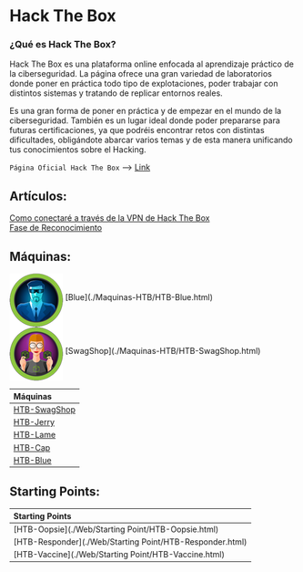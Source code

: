 # Hack The Box

### ¿Qué es Hack The Box?
Hack The Box es una plataforma online enfocada al aprendizaje práctico de la ciberseguridad. La página ofrece una gran
variedad de laboratorios donde poner en práctica todo tipo de explotaciones, poder trabajar con distintos sistemas
y tratando de replicar entornos reales.

Es una gran forma de poner en práctica y de empezar en el mundo de la ciberseguridad. También es un lugar ideal donde
poder prepararse para futuras certificaciones, ya que podréis encontrar retos con distintas dificultades, obligándote
abarcar varios temas y de esta manera unificando tus conocimientos sobre el Hacking.

`Página Oficial Hack The Box` --> [Link](https://www.hackthebox.com/)

## Artículos:
[Como conectaré a través de la VPN de Hack The Box](./Articulos/Como_conectarse_a_HTB.html)  
[Fase de Reconocimiento](./Articulos/Fase_de_reconocimiento-HTB.html)  

## Máquinas:

<div id="container">
    <img src="../assets/images/BlueButton.png" align="middle">
    [Blue](./Maquinas-HTB/HTB-Blue.html)
</div>
<div id="container">
    <img src="../assets/images/SwagShopButton.png" align="middle">
    [SwagShop](./Maquinas-HTB/HTB-SwagShop.html)
</div>





|**Máquinas**                                          |
|:-----------------------------------------------------|
|[HTB-SwagShop](./Web/Maquinas-HTB/HTB-SwagShop.html)  |
|[HTB-Jerry](./Web/Maquinas-HTB/HTB-Jerry.html)        |
|[HTB-Lame](./Web/Maquinas-HTB/HTB-Lame.html)          |
|[HTB-Cap](./Web/Maquinas-HTB/HTB-Cap.html)            |                                                      
|[HTB-Blue](./Web/Maquinas-HTB/HTB-Blue.html)          |                                                        
  
## Starting Points:

|**Starting Points**                                      |
|:--------------------------------------------------------|
|[HTB-Oopsie](./Web/Starting Point/HTB-Oopsie.html)       |
|[HTB-Responder](./Web/Starting Point/HTB-Responder.html) |
|[HTB-Vaccine](./Web/Starting Point/HTB-Vaccine.html)     |
 
 

  
